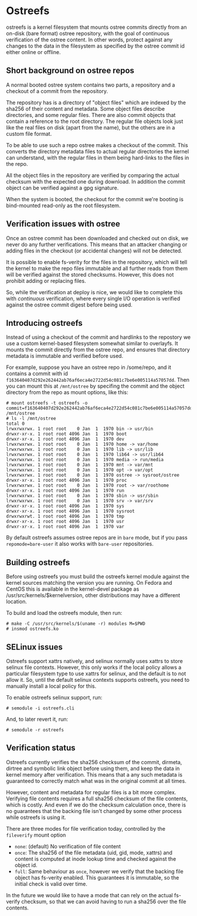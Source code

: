 Ostreefs
========

ostreefs is a kernel filesystem that mounts ostree commits directly
from an on-disk (bare format) ostree repository, with the goal of
continuous verification of the ostree content. In other words, protect
against any changes to the data in the filesystem as specified by
the ostree commit id either online or offline.

## Short background on ostree repos

A normal booted ostree system contains two parts, a repository and a
checkout of a commit from the repository.

The repository has is a directory of "object files" which are indexed
by the sha256 of their content and metadata. Some object files
describe directories, and some regular files. There are also commit
objects that contain a reference to the root directory. The regular
file objects look just like the real files on disk (apart from the
name), but the others are in a custom file format.

To be able to use such a repo ostree makes a checkout of the
commit. This converts the directory metadata files to actual regular
directories the kernel can understand, with the regular files in them
being hard-links to the files in the repo.

All the object files in the repository are verified by comparing the
actual checksum with the expected one during download. In addition
the commit object can be verified against a gpg signature.

When the system is booted, the checkout for the commit we're booting
is bind-mounted read-only as the root filesystem.

## Verification issues with ostree

Once an ostree commit has been downloaded and checked out on disk, we
never do any further verifications. This means that an attacker
changing or adding files in the checkout (or accidental changes) will
not be detected.

It is possible to enable fs-verity for the files in the repository,
which will tell the kernel to make the repo files immutable and all
further reads from them will be verified against the stored
checksums. However, this does not prohibit adding or replacing files.

So, while the verification at deploy is nice, we would like to
complete this with *continuous* verification, where every single
I/O operation is verified against the ostree commit digest before
being used.

## Introducing ostreefs

Instead of using a checkout of the commit and hardlinks to the
repostory we use a custom kernel-based filesystem somewhat similar to
overlayfs. It mounts the commit directly from the ostree repo, and
ensures that directory metadata is immutable and verified before used.

For example, suppose you have an ostree repo in /some/repo, and it
contains a commit with id
`f163640407d292e262442ab76af6eca4e2722d54c081c7be6e005114a57057dd`. Then
you can mount this at `/mnt/ostree` by specifing the commit and the
object directory from the repo as mount options, like this:

```
# mount ostreefs -t ostreefs -o commit=f163640407d292e262442ab76af6eca4e2722d54c081c7be6e005114a57057dd,objectdir=/some/repo/repo/objects /mnt/ostree
# ls -l /mnt/ostree
total 0
lrwxrwxrwx. 1 root root    0 Jan  1  1970 bin -> usr/bin
drwxr-xr-x. 1 root root 4096 Jan  1  1970 boot
drwxr-xr-x. 1 root root 4096 Jan  1  1970 dev
lrwxrwxrwx. 1 root root    0 Jan  1  1970 home -> var/home
lrwxrwxrwx. 1 root root    0 Jan  1  1970 lib -> usr/lib
lrwxrwxrwx. 1 root root    0 Jan  1  1970 lib64 -> usr/lib64
lrwxrwxrwx. 1 root root    0 Jan  1  1970 media -> run/media
lrwxrwxrwx. 1 root root    0 Jan  1  1970 mnt -> var/mnt
lrwxrwxrwx. 1 root root    0 Jan  1  1970 opt -> var/opt
lrwxrwxrwx. 1 root root    0 Jan  1  1970 ostree -> sysroot/ostree
drwxr-xr-x. 1 root root 4096 Jan  1  1970 proc
lrwxrwxrwx. 1 root root    0 Jan  1  1970 root -> var/roothome
drwxr-xr-x. 1 root root 4096 Jan  1  1970 run
lrwxrwxrwx. 1 root root    0 Jan  1  1970 sbin -> usr/sbin
lrwxrwxrwx. 1 root root    0 Jan  1  1970 srv -> var/srv
drwxr-xr-x. 1 root root 4096 Jan  1  1970 sys
drwxr-xr-x. 1 root root 4096 Jan  1  1970 sysroot
drwxrwxrwt. 1 root root 4096 Jan  1  1970 tmp
drwxr-xr-x. 1 root root 4096 Jan  1  1970 usr
drwxr-xr-x. 1 root root 4096 Jan  1  1970 var
```

By default ostreefs assumes ostree repos are in `bare` mode, but if
you pass `repomode=bare-user` it also works with `bare-user` repositories.


## Building ostreefs

Before using ostreefs you must build the ostreefs kernel module against the kernel sources
matching the version you are running. On Fedora and CentOS this is available in the
kernel-devel package as /usr/src/kernels/$kernelversion, other distributions may
have a different location.

To build and load the ostreefs module, then run:

```
# make -C /usr/src/kernels/$(uname -r) modules M=$PWD
# insmod ostreefs.ko
```

## SELinux issues

Ostreefs support xattrs natively, and selinux normally uses xattrs to
store selinux file contexts. However, this only works if the local
policy allows a particular filesystem type to use xattrs for selinux,
and the default is to not allow it. So, until the default selinux
contexts supports ostreefs, you need to manually install a local
policy for this.

To enable ostreefs selinux support, run:

```
# semodule -i ostreefs.cli
```

And, to later revert it, run:

```
# semodule -r ostreefs
```

## Verification status

Ostreefs currently verifies the sha256 checksum of the commit,
dirmeta, dirtree and symbolic link object before using them, and keep
the data in kernel memory after verification. This means that a
any such metadata is guaranteed to correctly match what was in the
original commit at all times.

However, content and metadata for regular files is a bit more complex.
Verifying file contents requires a full sha256 checksum of the file
contents, which is costly. And even if we do the checksum calculation
once, there is no guarantees that the backing file isn't changed by
some other process while ostreefs is using it.

There are three modes for file verification today, controlled by
the `fileverify` mount option

 * `none`: (default) No verification of file content
 * `once`: The sha256 of the file metadata (uid, gid, mode, xattrs) and content
    is computed at inode lookup time and checked against the object id.
 * `full`: Same behaviour as `once`, however we verify that the backing file object
    has fs-verity enabled. This guarantees it is immutable, so the initial check is
    valid over time.

In the future we would like to have a mode that can rely on the actual fs-verify
checksum, so that we can avoid having to run a sha256 over the file contents.
